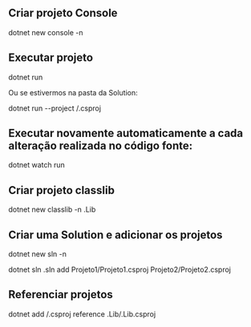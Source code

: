 ## Criar projeto Console

dotnet new console -n <NomeProjeto>   


## Executar projeto

dotnet run 

Ou se estivermos na pasta da Solution:

dotnet run --project <ProjetoPrincipal>/<ProjetoPrincipal>.csproj

## Executar novamente automaticamente a cada alteração realizada no código fonte:

dotnet watch run

## Criar projeto classlib

dotnet new classlib -n <NomeProjeto>.Lib 


## Criar uma Solution e adicionar os projetos

dotnet new sln -n <NomeDaSolucao>

dotnet sln <NomeDaSolucao>.sln add Projeto1/Projeto1.csproj Projeto2/Projeto2.csproj


## Referenciar projetos

dotnet add <Projeto>/<Projeto>.csproj reference <ProjetoReferencia>.Lib/<ProjetoReferencia>.Lib.csproj





